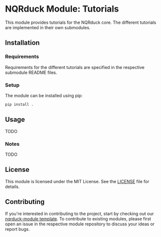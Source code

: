# NQRduck Module: Tutorials

This module provides tutorials for the NQRduck core. The different tutorials are implemented in their own submodules. 

## Installation

### Requirements
Requirements for the different tutorials are specified in the respective submodule README files.

### Setup
The module can be installed using pip:
```bash
pip install .
```

## Usage
TODO
### Notes
TODO

## License
This module is licensed under the MIT License. See the [LICENSE](LICENSE) file for details.

## Contributing
If you're interested in contributing to the project, start by checking out our [nqrduck-module template](https://github.com/nqrduck/nqrduck-module). To contribute to existing modules, please first open an issue in the respective module repository to discuss your ideas or report bugs.
```